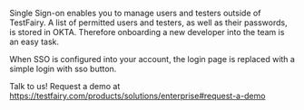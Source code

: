 Single Sign-on enables you to manage users and testers outside of TestFairy. 
A list of permitted users and testers, as well as their passwords, is stored in OKTA. Therefore onboarding a new developer into the team is an easy task.

When SSO is configured into your account, the login page is replaced with a simple login with sso button.

Talk to us! Request a demo at https://testfairy.com/products/solutions/enterprise#request-a-demo
